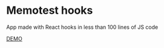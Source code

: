 # Memotest hooks
App made with React hooks in less than 100 lines of JS code

[DEMO](https://codesandbox.io/s/github/goncy/memotest-hooks)
